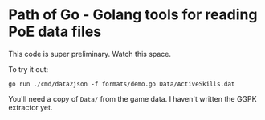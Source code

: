 Path of Go - Golang tools for reading PoE data files
====================================================

This code is super preliminary. Watch this space.

To try it out:

    go run ./cmd/data2json -f formats/demo.go Data/ActiveSkills.dat

You'll need a copy of `Data/` from the game data. I haven't written the GGPK
extractor yet.

